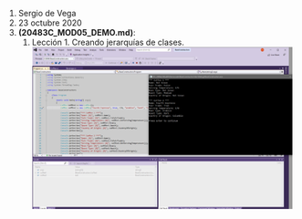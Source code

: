 1. Sergio de Vega
2. 23 octubre 2020
3. **(20483C_MOD05_DEMO.md)**:
   1. Lección 1.  Creando jerarquías de clases.
   ![C1](images/C1.PNG)
   